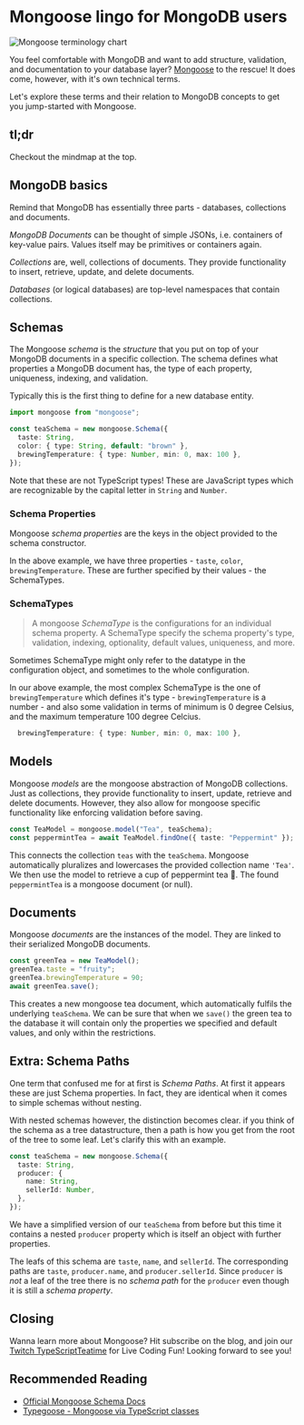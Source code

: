 # Mongoose lingo for MongoDB users

![Mongoose terminology chart](https://dev-to-uploads.s3.amazonaws.com/uploads/articles/0jq8wlcjgx7u5ch665l5.png)

You feel comfortable with MongoDB and want to add structure, validation, and documentation to your database layer? [Mongoose](https://mongoosejs.com/) to the rescue! It does come, however, with it's own technical terms.

Let's explore these terms and their relation to MongoDB concepts to get you jump-started with Mongoose.

## tl;dr

Checkout the mindmap at the top.

## MongoDB basics

Remind that MongoDB has essentially three parts - databases, collections and documents.

_MongoDB Documents_ can be thought of simple JSONs, i.e. containers of key-value pairs. Values itself may be primitives or containers again.

_Collections_ are, well, collections of documents. They provide functionality to insert, retrieve, update, and delete documents.

_Databases_ (or logical databases) are top-level namespaces that contain collections.

## Schemas

The Mongoose _schema_ is the _structure_ that you put on top of your MongoDB documents in a specific collection. The schema defines what properties a MongoDB document has, the type of each property, uniqueness, indexing, and validation.

Typically this is the first thing to define for a new database entity.

```typescript
import mongoose from "mongoose";

const teaSchema = new mongoose.Schema({
  taste: String,
  color: { type: String, default: "brown" },
  brewingTemperature: { type: Number, min: 0, max: 100 },
});
```

Note that these are not TypeScript types! These are JavaScript types which are recognizable by the capital letter in `String` and `Number`.

### Schema Properties

Mongoose _schema properties_ are the keys in the object provided to the schema constructor.

In the above example, we have three properties - `taste`, `color`, `brewingTemperature`. These are further specified by their values - the SchemaTypes.

### SchemaTypes

> A mongoose _SchemaType_ is the configurations for an individual schema property. A SchemaType specify the schema property's type, validation, indexing, optionality, default values, uniqueness, and more.

Sometimes SchemaType might only refer to the datatype in the configuration object, and sometimes to the whole configuration.

In our above example, the most complex SchemaType is the one of `brewingTemperature` which defines it's type - `brewingTemperature` is a number - and also some validation in terms of minimum is 0 degree Celsius, and the maximum temperature 100 degree Celcius.

```typescript
  brewingTemperature: { type: Number, min: 0, max: 100 },
```

## Models

Mongoose _models_ are the mongoose abstraction of MongoDB collections. Just as collections, they provide functionality to insert, update, retrieve and delete documents. However, they also allow for mongoose specific functionality like enforcing validation before saving.

```typescript
const TeaModel = mongoose.model("Tea", teaSchema);
const peppermintTea = await TeaModel.findOne({ taste: "Peppermint" });
```

This connects the collection `teas` with the `teaSchema`. Mongoose automatically pluralizes and lowercases the provided collection name `'Tea'`. We then use the model to retrieve a cup of peppermint tea :tea:. The found `peppermintTea` is a mongoose document (or null).

## Documents

Mongoose _documents_ are the instances of the model. They are linked to their serialized MongoDB documents.

```typescript
const greenTea = new TeaModel();
greenTea.taste = "fruity";
greenTea.brewingTemperature = 90;
await greenTea.save();
```

This creates a new mongoose tea document, which automatically fulfils the underlying `teaSchema`. We can be sure that when we `save()` the green tea to the database it will contain only the properties we specified and default values, and only within the restrictions.

## Extra: Schema Paths

One term that confused me for at first is _Schema Paths_. At first it appears these are just Schema properties. In fact, they are identical when it comes to simple schemas without nesting.

With nested schemas however, the distinction becomes clear. if you think of the schema as a tree datastructure, then a path is how you get from the root of the tree to some leaf. Let's clarify this with an example.

```typescript
const teaSchema = new mongoose.Schema({
  taste: String,
  producer: {
    name: String,
    sellerId: Number,
  },
});
```

We have a simplified version of our `teaSchema` from before but this time it contains a nested `producer` property which is itself an object with further properties.

The leafs of this schema are `taste`, `name`, and `sellerId`. The corresponding paths are `taste`, `producer.name`, and `producer.sellerId`. Since `producer` is _not_ a leaf of the tree there is no _schema path_ for the `producer` even though it is still a _schema property_.

## Closing

Wanna learn more about Mongoose? Hit subscribe on the blog, and join our [Twitch TypeScriptTeatime](https://www.twitch.tv/typescriptteatime/schedule) for Live Coding Fun! Looking forward to see you!

## Recommended Reading

- [Official Mongoose Schema Docs](https://mongoosejs.com/docs/guide.html)
- [Typegoose - Mongoose via TypeScript classes](https://typegoose.github.io/typegoose/)

